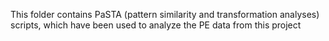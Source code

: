 This folder contains PaSTA (pattern similarity and transformation analyses) scripts, which have been used to analyze the PE data from this project 
